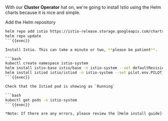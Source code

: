 

With our **Cluster Operator** hat on, we're going to install Istio using the Helm charts because it is nice and simple. 

Add the Helm repository

```bash
helm repo add istio https://istio-release.storage.googleapis.com/charts
helm repo update
```{{exec}}

Install Istio. This can take a minute or two, **please be patient**.

```bash
kubectl create namespace istio-system
helm install istio-base istio/base -n istio-system --set defaultRevision=default
helm install istiod istio/istiod -n istio-system --set pilot.env.PILOT_ENABLE_ALPHA_GATEWAY_API=true --wait
```{{exec}}

Check that the Istiod pod is showing as `Running`

```bash
kubectl get pods -n istio-system
```{{exec}}

*Note: If there are any errors, please review the [Helm install guide](https://istio.io/latest/docs/setup/install/helm/) and [Contact Us](#) if unable to resolve*
